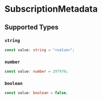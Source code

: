 # SubscriptionMetadata


## Supported Types

### `string`

```typescript
const value: string = "<value>";
```

### `number`

```typescript
const value: number = 297970;
```

### `boolean`

```typescript
const value: boolean = false;
```

